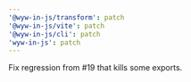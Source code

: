 ```yaml
---
'@wyw-in-js/transform': patch
'@wyw-in-js/vite': patch
'@wyw-in-js/cli': patch
'wyw-in-js': patch
---
```


Fix regression from #19 that kills some exports.
